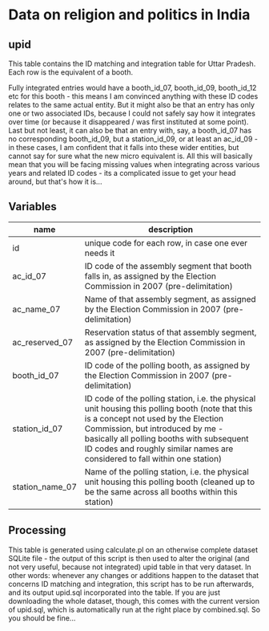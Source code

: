 # Data on religion and politics in India 

## upid

This table contains the ID matching and integration table for Uttar Pradesh. Each row is the equivalent of a booth. 

Fully integrated entries would have a booth_id_07, booth_id_09, booth_id_12 etc for this booth - this means I am convinced anything with these ID codes relates to the same actual entity.  But it might also be that an entry has only one or two associated IDs, because I could not safely say how it integrates over time (or because it disappeared / was first instituted at some point). Last but not least, it can also be that an entry with, say, a booth_id_07 has no corresponding booth_id_09, but a station_id_09, or at least an ac_id_09 - in these cases, I am confident that it falls into these wider entities, but cannot say for sure what the new micro equivalent is. All this will basically mean that you will be facing missing values when integrating across various years and related ID codes - its a complicated issue to get your head around, but that's how it is...

## Variables

name | description
--- | ---
id | unique code for each row, in case one ever needs it
ac_id_07 | ID code of the assembly segment that booth falls in, as assigned by the Election Commission in 2007 (pre-delimitation)
ac_name_07 | Name of that assembly segment, as assigned by the Election Commission in 2007 (pre-delimitation)
ac_reserved_07 | Reservation status of that assembly segment, as assigned by the Election Commission in 2007 (pre-delimitation)
booth_id_07 | ID code of the polling booth, as assigned by the Election Commission in 2007 (pre-delimitation)
station_id_07 | ID code of the polling station, i.e. the physical unit housing this polling booth (note that this is a concept not used by the Election Commission, but introduced by me - basically all polling booths with subsequent ID codes and roughly similar names are considered to fall within one station)
station_name_07 | Name of the polling station, i.e. the physical unit housing this polling booth (cleaned up to be the same across all booths within this station)

## Processing

This table is generated using calculate.pl on an otherwise complete dataset SQLite file - the output of this script is then used to alter the original (and not very useful, because not integrated) upid table in that very dataset. In other words: whenever any changes or additions happen to the dataset that concerns ID matching and integration, this script has to be run afterwards, and its output upid.sql incorporated into the table. If you are just downloading the whole dataset, though, this comes with the current version of upid.sql, which is automatically run at the right place by combined.sql. So you should be fine...
